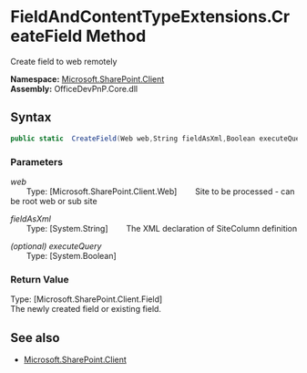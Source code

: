 # FieldAndContentTypeExtensions.CreateField Method  
Create field to web remotely  

**Namespace:** [Microsoft.SharePoint.Client](Microsoft.SharePoint.Client.md)  
**Assembly:** OfficeDevPnP.Core.dll  
## Syntax
```C#
public static  CreateField(Web web,String fieldAsXml,Boolean executeQuery)
```
### Parameters
*web*  
&emsp;&emsp;Type: [Microsoft.SharePoint.Client.Web] 
&emsp;&emsp;Site to be processed - can be root web or sub site  
  
*fieldAsXml*  
&emsp;&emsp;Type: [System.String] 
&emsp;&emsp;The XML declaration of SiteColumn definition  
  
*(optional) executeQuery*  
&emsp;&emsp;Type: [System.Boolean] 
&emsp;&emsp;  
  
### Return Value
Type: [Microsoft.SharePoint.Client.Field]  
The newly created field or existing field.

## See also
- [Microsoft.SharePoint.Client](Microsoft.SharePoint.Client.md)
